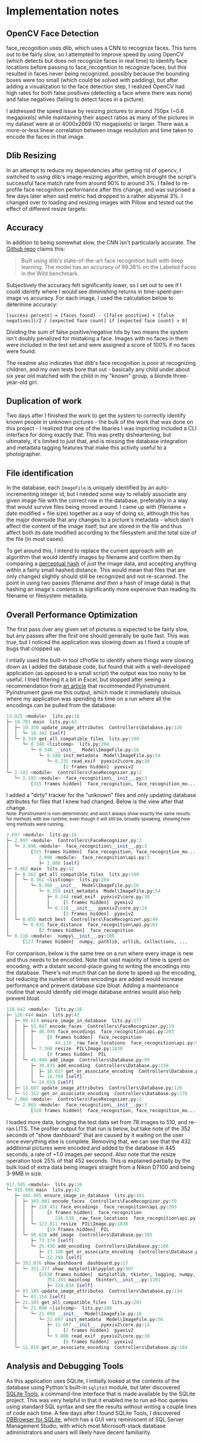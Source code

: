 # Implementation notes
## OpenCV Face Detection
face_recognition uses dlib, which uses a CNN to recognize faces. This turns out to be fairly slow, so I attempted to improve speed by using OpenCV (which detects but does not recognize faces in real time) to identify face locations before passing to face_recognition to recognize faces, but this resulted in faces never being recognized, possibly because the bounding boxes were too small (which could be solved with padding), but after adding a visualization to the face detection step, I realized OpenCV had high rates for both false positives (detecting a face where there was none) and false negatives (failing to detect faces in a picture). 

I addressed the speed issue by resizing pictures to around 750px (~0.6 megapixels) while maintaining their aspect ratios as many of the pictures in my dataset were at or 4000x2669 (10 megapixels) or larger. There was a more-or-less linear correlation between image resolution and time taken to encode the faces in that image.

## Dlib Resizing
In an attempt to reduce my dependencies after getting rid of opencv, I switched to using dlib's image resizing algorithm, which brought the script's successful face match rate from around 90% to around 3%. I failed to re-profile face recognition performance after this change, and was surprised a few days later when said metric had dropped to a rather abysmal 3%. I changed over to loading and resizing images with Pillow and tested out the effect of different resize targets: 

## Accuracy
In addition to being somewhat slow, the CNN isn't particularly accurate. The [Github repo](https://github.com/ageitgey/face_recognition) claims this:
> Built using dlib's state-of-the-art face recognition built with deep learning. The model has an accuracy of 99.38% on the Labeled Faces in the Wild benchmark.

Subjectively the accuracy felt significantly lower, so I set out to see if I could identify where I would see diminishing returns in time-spent-per-image vs accuracy. For each image, I used the calculation below to determine accuracy:

```
[success percent] = [faces found] - ([false positive] + [false negatives])/2 / [expected face count] if [expected face count] > 0]
```
Dividing the sum of false positive/negative hits by two means the system isn't doubly penalized for mistaking a face. Images with no faces in them were included in the test set and were assigned a score of 100% if no faces were found.

The readme also indicates that dlib's face recognition is poor at recognizing children, and my own tests bore that out - basically any child under about six year old matched with the child in my "known" group, a blonde three-year-old girl.


## Duplication of work
Two days after I finished the work to get the system to correctly identify known people in unknown pictures - the bulk of the work that was done on this project - I realized that one of the libaries I was importing included a CLI interface for doing exactly that. This was pretty disheartening, but ultimately, it's limited to just that, and is missing the database integration and metadata tagging features that make this activity useful to a photographer.

## File identification
In the database, each `ImageFile` is uniquely identified by an auto-incrementing integer id, but I needed some way to reliably associate any given image file with the correct row in the database, preferably in a way that would survive files being moved around. I came up with (filename + date modified + file size) together as a way of doing so, although this has the major downside that any changes to a picture's metadata - which don't affect the content of the image itself, but are stored in the file and thus affect both its date modified according to the filesystem and the total size of the file (in most cases).

To get around this, I intend to replace the current approach with an algorithm that would identify images by filename and confirm them by comparing a [perceptual hash](https://pypi.org/project/ImageHash/) of *just* the image data, and accepting anything within a fairly small hashed distance. This would mean that files that are only changed slightly should still be recognized and not re-scanned. The point in using two passes (filename *and then* a hash of image data) is that hashing an image's contents is significantly more expensive than reading its filename or filesystem metadata.

## Overall Performance Optimization
The first pass over any given set of pictures is expected to be fairly slow, but any passes after the first one should generally be quite fast. This was true, but I noticed the application was slowing down as I fixed a couple of bugs that cropped up.

I intially used the built-in tool cProfile to identify where things were slowing down as I added the database code, but found that with a well-developed application (as opposed to a small script) the output was too noisy to be useful. I tried filtering it a bit in Excel, but stopped after seeing a recommendation from [an article](https://pythonspeed.com/articles/beyond-cprofile/) that recommended Pyinstrument. Pyinstrument gave me this output, which made it immediately obvious where my application was spending its time on a run where all the encodings can be pulled from the database:
```py
13.025 <module>  lits.py:16
├─ 10.781 main  lits.py:42
│  ├─ 10.350 update_image_attributes  Controllers\Database.py:126
│  │  └─ 10.342 [self]  
│  └─ 0.349 get_all_compatible_files  lits.py:199
│     └─ 0.348 <listcomp>  lits.py:204
│        └─ 0.348 __init__  Model\ImageFile.py:16
│           └─ 0.348 init_metadata  Model\ImageFile.py:54
│              └─ 0.235 read_exif  pyexiv2\core.py:38
│                    [2 frames hidden]  pyexiv2
└─ 2.103 <module>  Controllers\FaceRecognizer.py:2
   └─ 2.102 <module>  face_recognition\__init__.py:3
         [315 frames hidden]  face_recognition, face_recognition_mo...
```
I added a "dirty" tracker for the "unknown" files and only updating database attributes for files that I knew had changed. Below is the view after that change.  
<sub>Note: Pyinstrument is non-deterministic and won't always show exactly the same results for methods with low runtime, even though it will still be, broadly speaking, showing how long methods were running.<sub>

```py
2.697 <module>  lits.py:16
├─ 2.097 <module>  Controllers\FaceRecognizer.py:2
│  └─ 2.096 <module>  face_recognition\__init__.py:3
│        [325 frames hidden]  face_recognition, face_recognition_mo...
│           2.096 <module>  face_recognition\api.py:3
│           ├─ 1.980 [self]  
├─ 0.462 main  lits.py:42
│  ├─ 0.362 get_all_compatible_files  lits.py:199
│  │  └─ 0.361 <listcomp>  lits.py:204
│  │     └─ 0.360 __init__  Model\ImageFile.py:16
│  │        └─ 0.359 init_metadata  Model\ImageFile.py:54
│  │           ├─ 0.244 read_exif  pyexiv2\core.py:38
│  │           │     [5 frames hidden]  pyexiv2
│  │           └─ 0.110 __init__  pyexiv2\core.py:14
│  │                 [2 frames hidden]  pyexiv2
│  └─ 0.055 match_best  Controllers\FaceRecognizer.py:49
│     └─ 0.035 face_distance  face_recognition\api.py:63
│           [2 frames hidden]  face_recognition
└─ 0.110 <module>  numpy\__init__.py:106
      [127 frames hidden]  numpy, pathlib, urllib, collections, ...
```

For comparison, below is the same tree on a run where every image is new and thus needs to be encoded. Note that vast majority of time is spent on encoding, with a distant second-place going to writing the encodings into the database. There's not much that can be done to speed up the encoding, but reducing the number of times encodings are added would increase performance and prevent database size bloat. Adding a maintenance routine that would identify old image database entries would also help prevent bloat.

```py
128.642 <module>  lits.py:16
├─ 126.444 main  lits.py:42
│  ├─ 99.613 ensure_image_in_database  lits.py:177
│  │  ├─ 53.847 encode_faces  Controllers\FaceRecognizer.py:19
│  │  │  ├─ 46.096 face_encodings  face_recognition\api.py:203
│  │  │  │     [8 frames hidden]  face_recognition
│  │  │  │        44.110 _raw_face_locations  face_recognition\api.py:92
│  │  │  └─ 7.368 resize  PIL\Image.py:1838
│  │  │        [8 frames hidden]  PIL
│  │  └─ 45.494 add_image  Controllers\Database.py:99
│  │     ├─ 30.835 add_encoding  Controllers\Database.py:158
│  │     │  ├─ 16.037 get_or_associate_encoding  Controllers\Database.py:176
│  │     │  └─ 14.799 [self]  
│  │     └─ 14.659 [self]  
│  ├─ 13.607 update_image_attributes  Controllers\Database.py:126
│  └─ 12.112 get_or_associate_encoding  Controllers\Database.py:176
└─ 2.066 <module>  Controllers\FaceRecognizer.py:2
   └─ 2.065 <module>  face_recognition\__init__.py:3
         [328 frames hidden]  face_recognition, face_recognition_mo...
```
I loaded more data, bringing the test data set from 78 images to 510, and re-ran LITS. The profiler output for that run is below, but take note of the 352 seconds of "show dashboard" that are caused by it waiting on the user once everything else is complete. Removing that, we can see that the 432 additional pictures were encoded and added to the database in 445 seconds, a rate of ~1.0 images per second. Also note that the resize operation took 25% of that 452 seconds. This is explained partially by the bulk load of extra data being images straight from a Nikon D7100 and being 3-9MB in size.
```py
917.595 <module>  lits.py:16
└─ 915.088 main  lits.py:42
   ├─ 445.905 ensure_image_in_database  lits.py:181
   │  ├─ 343.901 encode_faces  Controllers\FaceRecognizer.py:19
   │  │  ├─ 218.451 face_encodings  face_recognition\api.py:203
   │  │  │     [8 frames hidden]  face_recognition
   │  │  │        216.538 _raw_face_locations  face_recognition\api.py:92
   │  │  └─ 123.011 resize  PIL\Image.py:1838
   │  │        [10 frames hidden]  PIL
   │  └─ 98.610 add_image  Controllers\Database.py:105
   │     ├─ 73.174 [self]  
   │     └─ 25.436 add_encoding  Controllers\Database.py:166
   │        ├─ 13.146 get_or_associate_encoding  Controllers\Database.py:184
   │        └─ 12.290 [self]  
   ├─ 352.076 show_dashboard  dashboard.py:17
   │  └─ 351.277 show  matplotlib\pyplot.py:307
   │        [1530 frames hidden]  matplotlib, tkinter, logging, numpy, ...
   │           351.265 mainloop  tkinter\__init__.py:1281
   │           ├─ 324.834 [self]  
   ├─ 83.185 update_image_attributes  Controllers\Database.py:134
   │  └─ 83.154 [self]  
   ├─ 21.103 get_all_compatible_files  lits.py:203
   │  └─ 21.098 <listcomp>  lits.py:208
   │     └─ 21.098 __init__  Model\ImageFile.py:18
   │        └─ 21.097 init_metadata  Model\ImageFile.py:56
   │           ├─ 11.687 __init__  pyexiv2\core.py:14
   │           │     [2 frames hidden]  pyexiv2
   │           └─ 9.408 read_exif  pyexiv2\core.py:38
   │                 [6 frames hidden]  pyexiv2
   └─ 11.010 get_or_associate_encoding  Controllers\Database.py:184
```

## Analysis and Debugging Tools
As this application uses SQLite, I initially looked at the contents of the database using Python's built-in `sqlite3` module, but later discovered [SQLite Tools](https://www.sqlite.org/download.html), a command-line interface that is made available by the SQLite project. This was very helpful in that it enabled me to run ad-hoc queries using standard SQL syntax and see the results without writing a couple lines of code each time.
A few days after I found SQLite Tools, I discovered [DBBrowser for SQLite](https://sqlitebrowser.org/), which has a GUI very reminiscent of SQL Server Management Studio, with which most Microsoft-stack database administrators and users will likely have decent familiarity.